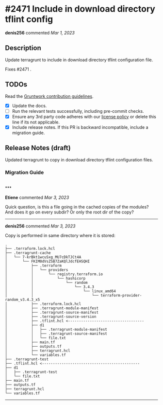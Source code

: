 # #2471 Include in download directory tflint config

**denis256** commented *Mar 1, 2023*

<!-- Prepend '[WIP]' to the title if this PR is still a work-in-progress. Remove it when it is ready for review! -->

## Description

Update terragrunt to include in download directory tflint configuration file.

Fixes #2471 .

<!-- Description of the changes introduced by this PR. -->

## TODOs

Read the [Gruntwork contribution guidelines](https://gruntwork.notion.site/Gruntwork-Coding-Methodology-02fdcd6e4b004e818553684760bf691e).

- [x] Update the docs.
- [ ] Run the relevant tests successfully, including pre-commit checks.
- [x] Ensure any 3rd party code adheres with our [license policy](https://www.notion.so/gruntwork/Gruntwork-licenses-and-open-source-usage-policy-f7dece1f780341c7b69c1763f22b1378) or delete this line if its not applicable.
- [x] Include release notes. If this PR is backward incompatible, include a migration guide.

## Release Notes (draft)

<!-- One-line description of the PR that can be included in the final release notes. -->

Updated terragrunt to copy in download directory tflint configuration files.

### Migration Guide

<!-- Important: If you made any backward incompatible changes, then you must write a migration guide! -->


<br />
***


**Etiene** commented *Mar 3, 2023*

Quick question, is this a file going in the cached copies of the modules? And does it go on every subdir? Or only the root dir of the copy?

***

**denis256** commented *Mar 3, 2023*

Copy is performed in same directory where it is stored:

```
.
├── .terraform.lock.hcl
├── .terragrunt-cache
│   └── 7-krBkt1wcuSxg_MU7cDkTJCt4A
│       └── FKIM0dVsZSB7ZaKQlJdcfEHSQHI
│           ├── .terraform
│           │   └── providers
│           │       └── registry.terraform.io
│           │           └── hashicorp
│           │               └── random
│           │                   └── 3.4.3
│           │                       └── linux_amd64
│           │                           └── terraform-provider-random_v3.4.3_x5
│           ├── .terraform.lock.hcl
│           ├── .terragrunt-module-manifest
│           ├── .terragrunt-source-manifest
│           ├── .terragrunt-source-version
│           ├── .tflint.hcl <-----------------------------------
│           ├── d1
│           │   ├── .terragrunt-module-manifest
│           │   ├── .terragrunt-source-manifest
│           │   └── file.txt
│           ├── main.tf
│           ├── outputs.tf
│           ├── terragrunt.hcl
│           └── variables.tf
├── .terragrunt-test
├── .tflint.hcl <---------------------------------------------
├── d1
│   ├── .terragrunt-test
│   └── file.txt
├── main.tf
├── outputs.tf
├── terragrunt.hcl
└── variables.tf
```
***

